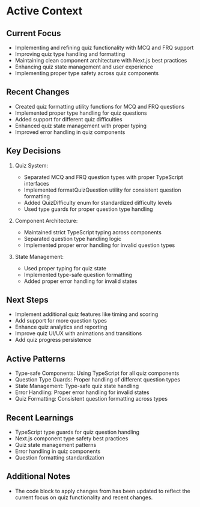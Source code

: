 # Active Context

## Current Focus
- Implementing and refining quiz functionality with MCQ and FRQ support
- Improving quiz type handling and formatting
- Maintaining clean component architecture with Next.js best practices
- Enhancing quiz state management and user experience
- Implementing proper type safety across quiz components

## Recent Changes
- Created quiz formatting utility functions for MCQ and FRQ questions
- Implemented proper type handling for quiz questions
- Added support for different quiz difficulties
- Enhanced quiz state management with proper typing
- Improved error handling in quiz components

## Key Decisions
1. Quiz System:
   - Separated MCQ and FRQ question types with proper TypeScript interfaces
   - Implemented formatQuizQuestion utility for consistent question formatting
   - Added QuizDifficulty enum for standardized difficulty levels
   - Used type guards for proper question type handling

2. Component Architecture:
   - Maintained strict TypeScript typing across components
   - Separated question type handling logic
   - Implemented proper error handling for invalid question types

3. State Management:
   - Used proper typing for quiz state
   - Implemented type-safe question formatting
   - Added proper error handling for invalid states

## Next Steps
- Implement additional quiz features like timing and scoring
- Add support for more question types
- Enhance quiz analytics and reporting
- Improve quiz UI/UX with animations and transitions
- Add quiz progress persistence

## Active Patterns
- Type-safe Components: Using TypeScript for all quiz components
- Question Type Guards: Proper handling of different question types
- State Management: Type-safe quiz state handling
- Error Handling: Proper error handling for invalid states
- Quiz Formatting: Consistent question formatting across types

## Recent Learnings
- TypeScript type guards for quiz question handling
- Next.js component type safety best practices
- Quiz state management patterns
- Error handling in quiz components
- Question formatting standardization

## Additional Notes
- The code block to apply changes from has been updated to reflect the current focus on quiz functionality and recent changes.